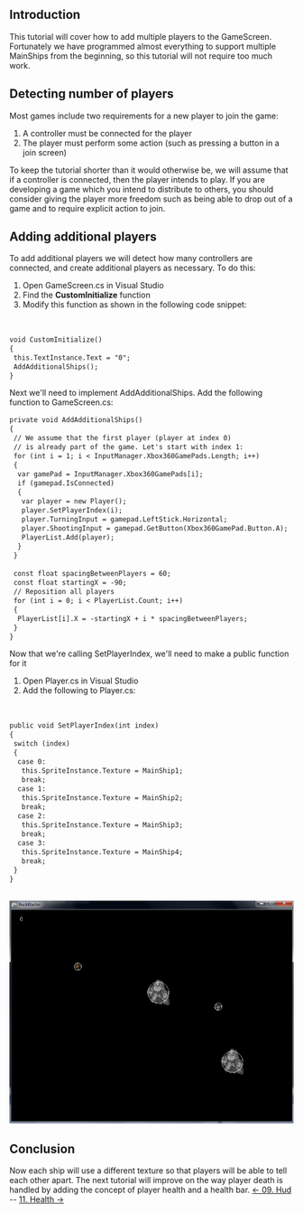 ## Introduction

This tutorial will cover how to add multiple players to the GameScreen. Fortunately we have programmed almost everything to support multiple MainShips from the beginning, so this tutorial will not require too much work.

## Detecting number of players

Most games include two requirements for a new player to join the game:

1.  A controller must be connected for the player
2.  The player must perform some action (such as pressing a button in a join screen)

To keep the tutorial shorter than it would otherwise be, we will assume that if a controller is connected, then the player intends to play. If you are developing a game which you intend to distribute to others, you should consider giving the player more freedom such as being able to drop out of a game and to require explicit action to join.

## Adding additional players

To add additional players we will detect how many controllers are connected, and create additional players as necessary. To do this:

1.  Open GameScreen.cs in Visual Studio
2.  Find the **CustomInitialize** function
3.  Modify this function as shown in the following code snippet:

&nbsp;

    void CustomInitialize()
    {
     this.TextInstance.Text = "0";
     AddAdditionalShips();
    }

Next we'll need to implement AddAdditionalShips. Add the following function to GameScreen.cs:

    private void AddAdditionalShips()
    {
     // We assume that the first player (player at index 0) 
     // is already part of the game. Let's start with index 1:
     for (int i = 1; i < InputManager.Xbox360GamePads.Length; i++)
     {
      var gamePad = InputManager.Xbox360GamePads[i];
      if (gamepad.IsConnected)
      {
       var player = new Player();
       player.SetPlayerIndex(i);
       player.TurningInput = gamepad.LeftStick.Horizontal;
       player.ShootingInput = gamepad.GetButton(Xbox360GamePad.Button.A);
       PlayerList.Add(player);
      }
     }

     const float spacingBetweenPlayers = 60;
     const float startingX = -90;
     // Reposition all players
     for (int i = 0; i < PlayerList.Count; i++)
     {
      PlayerList[i].X = -startingX + i * spacingBetweenPlayers;
     }
    }

Now that we're calling SetPlayerIndex, we'll need to make a public function for it

1.  Open Player.cs in Visual Studio
2.  Add the following to Player.cs:

&nbsp;

    public void SetPlayerIndex(int index)
    {
     switch (index)
     {
      case 0:
       this.SpriteInstance.Texture = MainShip1;
       break;
      case 1:
       this.SpriteInstance.Texture = MainShip2;
       break;
      case 2:
       this.SpriteInstance.Texture = MainShip3;
       break;
      case 3:
       this.SpriteInstance.Texture = MainShip4;
       break;
     }
    }

  ![RockBlasterDifferentShipTextures.png](/media/migrated_media-RockBlasterDifferentShipTextures.png)

## Conclusion

Now each ship will use a different texture so that players will be able to tell each other apart. The next tutorial will improve on the way player death is handled by adding the concept of player health and a health bar. [\<- 09. Hud](/documentation/tutorials/rock-blaster/tutorials-rock-blaster-hud/.md "Tutorials:Rock Blaster:Hud") -- [11. Health -\>](/documentation/tutorials/rock-blaster/tutorials-rock-blaster-health/.md "Tutorials:Rock Blaster:Health")
